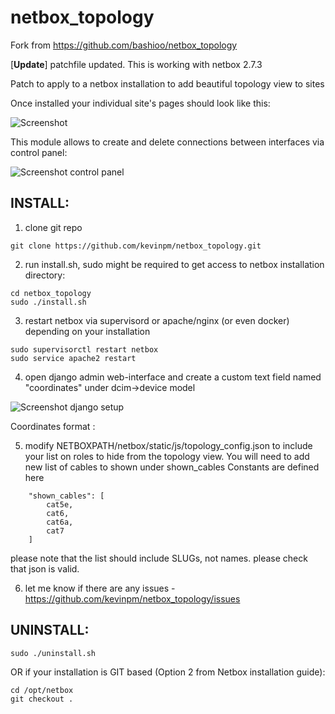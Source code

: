 # netbox_topology

Fork from https://github.com/bashioo/netbox_topology

[**Update**] patchfile updated. This is working with netbox 2.7.3


Patch to apply to a netbox installation to add beautiful topology view to sites

Once installed your individual site's pages should look like this:

![Screenshot](docs/screenshot-site.png "Screenshot of site's page")

This module allows to create and delete connections between interfaces via control panel:

![Screenshot control panel](docs/screenshot-panel.png "Screenshot of the control panel")

## INSTALL:

1. clone git repo

```
git clone https://github.com/kevinpm/netbox_topology.git
```

2. run install.sh, sudo might be required to get access to netbox installation directory:

```
cd netbox_topology
sudo ./install.sh
```

3. restart netbox via supervisord or apache/nginx (or even docker) depending on your installation

```
sudo supervisorctl restart netbox
sudo service apache2 restart
```

4. open django admin web-interface and create a custom text field named "coordinates" under dcim->device model

![Screenshot django setup](docs/screenshot-customfield.png "Screenshot of django setup")

Coordinates format <x>:<y>

5. modify NETBOXPATH/netbox/static/js/topology_config.json to include your list on roles to hide from the topology view. You will need to add new list of cables to shown under shown_cables
Constants are defined here
```
    "shown_cables": [
        cat5e,
        cat6,
        cat6a,
        cat7
    ]
```

please note that the list should include SLUGs, not names. please check that json is valid.

6. let me know if there are any issues - https://github.com/kevinpm/netbox_topology/issues



## UNINSTALL:

```
sudo ./uninstall.sh
```

OR if your installation is GIT based (Option 2 from Netbox installation guide):

```
cd /opt/netbox
git checkout .
```
